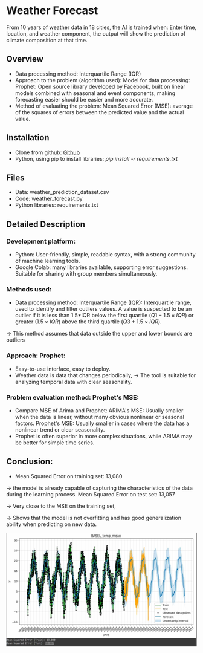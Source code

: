 # Weather Forecast
From 10 years of weather data in 18 cities, the AI ​​is trained when:
Enter time, location, and weather component, the output will show the prediction of climate composition at that time.

## Overview
- Data processing method: Interquartile Range (IQR)
- Approach to the problem (algorithm used):
Model for data processing: Prophet: Open source library developed by Facebook, built on linear models combined with seasonal and event components, making forecasting easier should be easier and more accurate.
- Method of evaluating the problem:
Mean Squared Error (MSE): average of the squares of errors between the predicted value and the actual value.

## Installation
- Clone from github: [Github](https://github.com/ManhHung110106/Final-Project-Weather-Forecast.git)
- Python, using pip to install libraries: *pip install -r requirements.txt*

## Files
- Data: weather_prediction_dataset.csv
- Code: weather_forecast.py
- Python libraries: requirements.txt
## Detailed Description
### Development platform:
- Python: User-friendly, simple, readable syntax, with a strong community of machine learning tools.
- Google Colab: many libraries available, supporting error suggestions. Suitable for sharing with group members simultaneously.
### Methods used:
- Data processing method: Interquartile Range (IQR):
Interquartile range, used to identify and filter outliers values. A value is suspected to be an outlier if it is less than 1.5*IQR below the first quartile $(Q1 - 1.5\times IQR)$ or greater $(1.5 \times IQR)$ above the third quartile $(Q3 + 1.5 \times IQR)$.

&rarr; This method assumes that data outside the upper and lower bounds are outliers
### Approach: Prophet:
- Easy-to-use interface, easy to deploy.
- Weather data is data that changes periodically, &rarr; The tool is suitable for analyzing temporal data with clear seasonality.
### Problem evaluation method: Prophet's MSE:
- Compare MSE of Arima and Prophet:
ARIMA's MSE: Usually smaller when the data is linear, without many obvious nonlinear or seasonal factors.
Prophet's MSE: Usually smaller in cases where the data has a nonlinear trend or clear seasonality.
- Prophet is often superior in more complex situations, while ARIMA may be better for simple time series.
## Conclusion:
- Mean Squared Error on training set: 13,080

 &rarr; the model is already capable of capturing the characteristics of the data during the learning process.
Mean Squared Error on test set: 13,057

 &rarr; Very close to the MSE on the training set,

 &rarr; Shows that the model is not overfitting and has good generalization ability when predicting on new data.

![Graph: Basel Mean Temperature - Date](graph.jpg)